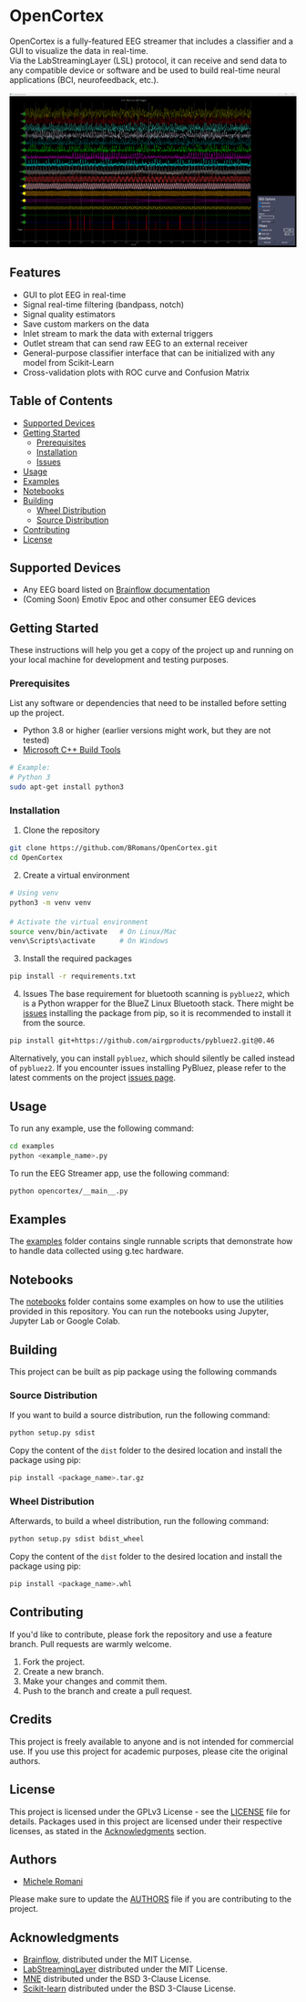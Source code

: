 # OpenCortex
OpenCortex is a fully-featured EEG streamer that includes a classifier and a GUI to visualize the data in real-time.  
Via the LabStreamingLayer (LSL) protocol, it can receive and send data to any compatible device or software and be used
to build real-time neural applications (BCI, neurofeedback, etc.).

![OpenCortex StreamerGUI](https://github.com/BRomans/OpenCortex/blob/main/img/interface.png?raw=true)

## Features
- GUI to plot EEG in real-time
- Signal real-time filtering (bandpass, notch) 
- Signal quality estimators
- Save custom markers on the data
- Inlet stream to mark the data with external triggers
- Outlet stream that can send raw EEG to an external receiver
- General-purpose classifier interface that can be initialized with any model from Scikit-Learn
- Cross-validation plots with ROC curve and Confusion Matrix

## Table of Contents

- [Supported Devices](#supported-devices)
- [Getting Started](#getting-started)
  - [Prerequisites](#prerequisites)
  - [Installation](#installation)
  - [Issues](#issues)
- [Usage](#usage)
- [Examples](#examples)
- [Notebooks](#notebooks)
- [Building](#building)
    - [Wheel Distribution](#wheel-distribution)
    - [Source Distribution](#source-distribution)
- [Contributing](#contributing)
- [License](#license)

## Supported Devices
- Any EEG board listed on [Brainflow documentation](https://brainflow.readthedocs.io/en/stable/SupportedBoards.html)
- (Coming Soon) Emotiv Epoc and other consumer EEG devices

## Getting Started

These instructions will help you get a copy of the project up and running on your local machine for development and testing purposes.

### Prerequisites

List any software or dependencies that need to be installed before setting up the project.

- Python 3.8 or higher (earlier versions might work, but they are not tested)
- [Microsoft C++ Build Tools](https://visualstudio.microsoft.com/visual-cpp-build-tools/)

```bash
# Example: 
# Python 3
sudo apt-get install python3
```

### Installation
1. Clone the repository
```bash
git clone https://github.com/BRomans/OpenCortex.git
cd OpenCortex
```
2. Create a virtual environment
```bash
# Using venv
python3 -m venv venv

# Activate the virtual environment
source venv/bin/activate   # On Linux/Mac
venv\Scripts\activate      # On Windows

```
3. Install the required packages
```bash
pip install -r requirements.txt
```

4. Issues
The base requirement for bluetooth scanning is `pybluez2`, which is a Python wrapper for the BlueZ Linux Bluetooth stack.
There might be [issues](https://stackoverflow.com/questions/74196428/pip-install-pybluez2-package-directory-bluetooth-macos-does-not-exist) installing the package from pip, so it is recommended to install it from the source.
```bash
pip install git+https://github.com/airgproducts/pybluez2.git@0.46
```
Alternatively, you can install `pybluez`, which should silently be called instead of `pybluez2`.
If you encounter issues installing PyBluez, please refer to the latest comments on the project [issues page](https://github.com/pybluez/pybluez/issues/431).

## Usage
To run any example, use the following command:
```bash
cd examples
python <example_name>.py
```
To run the EEG Streamer app, use the following command:
```bash
python opencortex/__main__.py
```

## Examples
The [examples](examples) folder contains single runnable scripts that demonstrate how to handle data collected
using g.tec hardware.

## Notebooks
The [notebooks](notebooks) folder contains some examples on how to use the utilities provided in this repository. You 
can run the notebooks using Jupyter, Jupyter Lab or Google Colab.

## Building
This project can be built as pip package using the following commands

### Source Distribution
If you want to build a source distribution, run the following command:
```bash
python setup.py sdist
```
Copy the content of the `dist` folder to the desired location and install the package using pip:
```bash
pip install <package_name>.tar.gz
```

### Wheel Distribution
Afterwards, to build a wheel distribution, run the following command:
```bash
python setup.py sdist bdist_wheel
```
Copy the content of the `dist` folder to the desired location and install the package using pip:
```bash
pip install <package_name>.whl
``` 





## Contributing
If you'd like to contribute, please fork the repository and use a feature branch. Pull requests are warmly welcome. 
1. Fork the project.
2. Create a new branch.
3. Make your changes and commit them.
4. Push to the branch and create a pull request.


## Credits
This project is freely available to anyone and is not intended for commercial use. If you use this project for academic 
purposes, please cite the original authors.

## License
This project is licensed under the GPLv3 License - see the [LICENSE](LICENSE) file for details.
Packages used in this project are licensed under their respective licenses, as stated in the [Acknowledgments](#acknowledgments) 
section.

## Authors
- [Michele Romani](https://bromans.github.io/)

Please make sure to update the [AUTHORS](AUTHORS) file if you are contributing to the project.


## Acknowledgments
- [Brainflow](https://brainflow.readthedocs.io/en/stable/index.html), distributed under the MIT License.
- [LabStreamingLayer](https://labstreaminglayer.org/) distributed under the MIT License.
- [MNE](https://mne.tools/stable/index.html) distributed under the BSD 3-Clause License.
- [Scikit-learn](https://scikit-learn.org/stable/) distributed under the BSD 3-Clause License.

